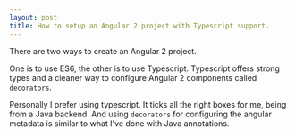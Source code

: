 ```yaml
---
layout: post
title: How to setup an Angular 2 project with Typescript support.
---
```


There are two ways to create an Angular 2 project.

One is to use ES6, the other is to use Typescript. Typescript offers strong types and a cleaner way to configure
Angular 2 components called `decorators`.

Personally I prefer using typescript. It ticks all the right boxes for me, being from a Java backend. And using
`decorators` for configuring the angular metadata is similar to what I've done with Java annotations.
